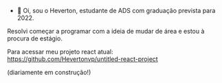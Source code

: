 - 👋 Oi, sou o Heverton, estudante de ADS com graduação prevista para 2022.

Resolvi começar a programar com a ideia de mudar de área e estou à procura de estágio.


Para acessar meu projeto react atual: https://github.com/Hevertonvp/untitled-react-project

(diariamente em construção!) 
